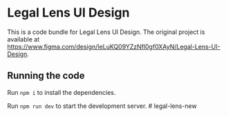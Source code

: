 
  # Legal Lens UI Design

  This is a code bundle for Legal Lens UI Design. The original project is available at https://www.figma.com/design/IeLuKQ09YZzNfl0gf0XAyN/Legal-Lens-UI-Design.

  ## Running the code

  Run `npm i` to install the dependencies.

  Run `npm run dev` to start the development server.
  #   l e g a l - l e n s - n e w  
 